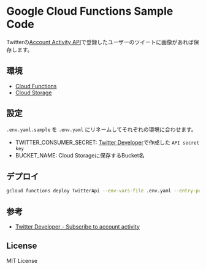 # Google Cloud Functions Sample Code

Twitterの[Account Activity API](https://developer.twitter.com/en/docs/accounts-and-users/subscribe-account-activity/api-reference/aaa-premium)で登録したユーザーのツイートに画像があれば保存します。

## 環境

- [Cloud Functions](https://cloud.google.com/functions?hl=ja)
- [Cloud Storage](https://cloud.google.com/storage/?hl=ja)

## 設定

`.env.yaml.sample` を `.env.yaml` にリネームしてそれぞれの環境に合わせます。

- TWITTER_CONSUMER_SECRET: [Twitter Developer](https://developer.twitter.com/)で作成した `API secret key`
- BUCKET_NAME: Cloud Storageに保存するBucket名

## デプロイ

```bash
gcloud functions deploy TwitterApi --env-vars-file .env.yaml --entry-point TwitterApi --runtime go111 --trigger-http
```

## 参考

- [Twitter Developer - Subscribe to account activity](https://developer.twitter.com/en/docs/accounts-and-users/subscribe-account-activity/guides/securing-webhooks)

## License

MIT License
